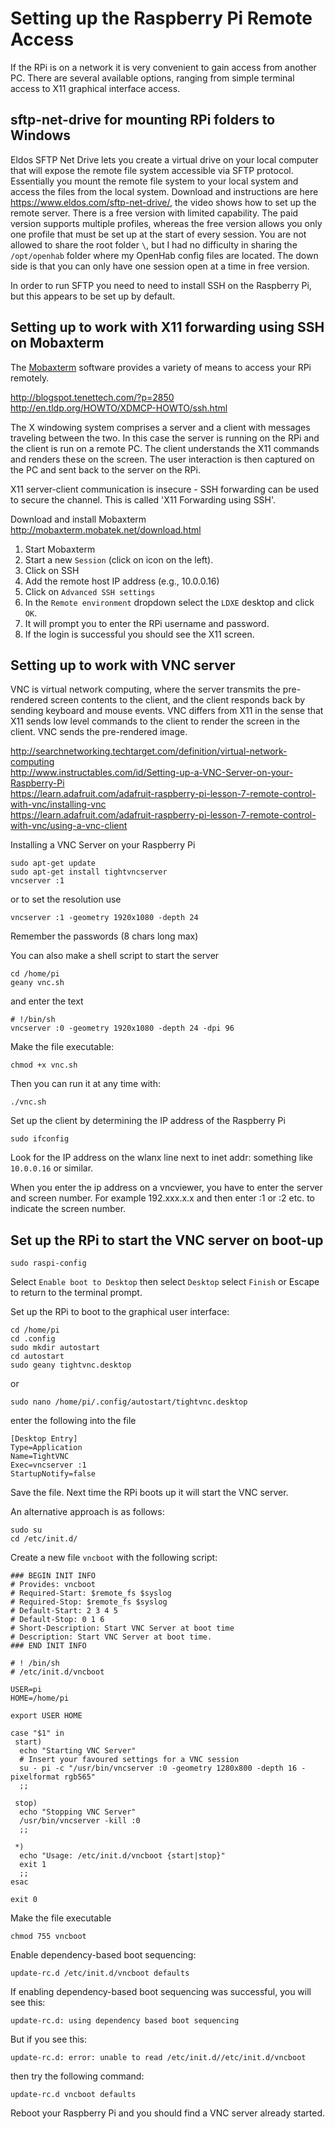 # Setting up the Raspberry Pi Remote Access

If the RPi is on a network it is very convenient to gain access from another PC.  There are several available options, ranging from simple terminal access to X11 graphical interface access.  



## sftp-net-drive for mounting RPi folders to Windows


Eldos SFTP Net Drive lets you create a virtual drive on your local computer that will expose the remote file system accessible via SFTP protocol. Essentially you mount the remote file system to your local system and access the files from the local system.
Download and instructions are here <https://www.eldos.com/sftp-net-drive/>, the video shows how to set up the remote server.  There is a free version with limited capability.  The paid version supports multiple profiles, whereas the free version allows you only one profile that must be set up at the start of every  session.  You are not allowed to share the root folder `\`, but I had no difficulty in sharing the `/opt/openhab` folder where my OpenHab config files are located. The down side is that you can only have one session open at a time in free version.

In order to run SFTP you need to need to install SSH on the Raspberry Pi, but this appears to be set up by default.


## Setting up to work with X11 forwarding using SSH on Mobaxterm

The [Mobaxterm](http://mobaxterm.mobatek.net/download.html) software provides a variety of means to access your RPi remotely.


<http://blogspot.tenettech.com/?p=2850>  
<http://en.tldp.org/HOWTO/XDMCP-HOWTO/ssh.html>  

The X windowing system comprises a server and a client with messages traveling between the two.  In this case the server is running on the RPi and the client is run on a remote PC.  The client understands the X11 commands and renders these on the screen.  The user interaction is then captured on the PC and sent back to the server on the RPi.

X11 server-client communication is insecure - SSH forwarding can be used to secure the channel. This is called 'X11 Forwarding using SSH'.  

Download and install Mobaxterm <http://mobaxterm.mobatek.net/download.html>

1. Start Mobaxterm
2. Start a new `Session` (click on icon on the left).  
1. Click on SSH
1. Add the remote host IP address (e.g., 10.0.0.16)
3. Click on `Advanced SSH settings`
4. In the `Remote environment` dropdown select the `LDXE` desktop and click `OK`.
5. It will prompt you to enter the RPi username and password.
6. If the login is successful you should see the X11 screen.

## Setting up to work with VNC server

VNC is virtual network computing, where the server transmits the pre-rendered screen contents to the client, and the client responds back by sending keyboard and mouse events. VNC differs from X11 in the sense that X11 sends low level commands to the client to render the screen in the client.  VNC sends the pre-rendered image.

<http://searchnetworking.techtarget.com/definition/virtual-network-computing>  
<http://www.instructables.com/id/Setting-up-a-VNC-Server-on-your-Raspberry-Pi>  
<https://learn.adafruit.com/adafruit-raspberry-pi-lesson-7-remote-control-with-vnc/installing-vnc>  
<https://learn.adafruit.com/adafruit-raspberry-pi-lesson-7-remote-control-with-vnc/using-a-vnc-client>

Installing a VNC Server on your Raspberry Pi

    sudo apt-get update
    sudo apt-get install tightvncserver
	vncserver :1

or to set the resolution use

	vncserver :1 -geometry 1920x1080 -depth 24

Remember the passwords (8 chars long max)

You can also make a shell script to start the server

	cd /home/pi
	geany vnc.sh

and enter the text

	# !/bin/sh
	vncserver :0 -geometry 1920x1080 -depth 24 -dpi 96

Make the file executable:

	chmod +x vnc.sh

Then you can run it at any time with:

	./vnc.sh


Set up the client by determining the IP address of the Raspberry Pi

	sudo ifconfig

Look for the IP address on the wlanx line next to inet addr: something like `10.0.0.16` or similar.

When you enter the ip address on a vncviewer, you have to enter the server and screen number.
For example 192.xxx.x.x and then enter :1 or :2 etc. to indicate the screen number.

## Set up the RPi to start the VNC server on boot-up

	sudo raspi-config

Select `Enable boot to Desktop` then select `Desktop` select `Finish` or  Escape to return to the terminal prompt.

Set up the RPi to boot to the graphical user interface:

	cd /home/pi
	cd .config
	sudo mkdir autostart
	cd autostart
	sudo geany tightvnc.desktop

or

	sudo nano /home/pi/.config/autostart/tightvnc.desktop

enter the following into the file

	[Desktop Entry]
	Type=Application
	Name=TightVNC
	Exec=vncserver :1
	StartupNotify=false

Save the file. Next time the RPi boots up it will start the VNC server.

An alternative approach is as follows:

	sudo su
	cd /etc/init.d/

Create a new file `vncboot` with the following script:

	### BEGIN INIT INFO
	# Provides: vncboot
	# Required-Start: $remote_fs $syslog
	# Required-Stop: $remote_fs $syslog
	# Default-Start: 2 3 4 5
	# Default-Stop: 0 1 6
	# Short-Description: Start VNC Server at boot time
	# Description: Start VNC Server at boot time.
	### END INIT INFO

	# ! /bin/sh
	# /etc/init.d/vncboot

	USER=pi
	HOME=/home/pi

	export USER HOME

	case "$1" in
	 start)
	  echo "Starting VNC Server"
	  # Insert your favoured settings for a VNC session
	  su - pi -c "/usr/bin/vncserver :0 -geometry 1280x800 -depth 16 -pixelformat rgb565"
	  ;;

	 stop)
	  echo "Stopping VNC Server"
	  /usr/bin/vncserver -kill :0
	  ;;

	 *)
	  echo "Usage: /etc/init.d/vncboot {start|stop}"
	  exit 1
	  ;;
	esac

	exit 0

Make the file executable

	chmod 755 vncboot

Enable dependency-based boot sequencing:

	update-rc.d /etc/init.d/vncboot defaults

If enabling dependency-based boot sequencing was successful, you will see this:

	update-rc.d: using dependency based boot sequencing

But if you see this:

	update-rc.d: error: unable to read /etc/init.d//etc/init.d/vncboot

then try the following command:

	update-rc.d vncboot defaults

Reboot your Raspberry Pi and you should find a VNC server already started.
